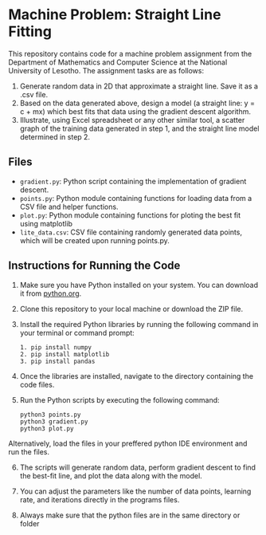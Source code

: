# Machine Problem: Straight Line Fitting

This repository contains code for a machine problem assignment from the Department of Mathematics and Computer Science at the National University of Lesotho. The assignment tasks are as follows:

1. Generate random data in 2D that approximate a straight line. Save it as a .csv file.
2. Based on the data generated above, design a model (a straight line: y = c + mx) which best fits that data using the gradient descent algorithm.
3. Illustrate, using Excel spreadsheet or any other similar tool, a scatter graph of the training data generated in step 1, and the straight line model determined in step 2.

## Files

- `gradient.py`: Python script containing the implementation of gradient descent.
- `points.py`: Python module containing functions for loading data from a CSV file and helper functions.
- `plot.py`: Python module containing functions for ploting the best fit using matplotlib
- `lite_data.csv`: CSV file containing randomly generated data points, which will be created upon running points.py.
  
## Instructions for Running the Code

1. Make sure you have Python installed on your system. You can download it from [python.org](https://www.python.org/).

2. Clone this repository to your local machine or download the ZIP file.

3. Install the required Python libraries by running the following command in your terminal or command prompt:

    ```
    1. pip install numpy
    2. pip install matplotlib
    3. pip install pandas
    ```

4. Once the libraries are installed, navigate to the directory containing the code files.

5. Run the Python scripts by executing the following command:

    ```
    python3 points.py
    python3 gradient.py
    python3 plot.py
    ```
  Alternatively, load the files in your preffered python IDE environment and run the files.

6. The scripts will generate random data, perform gradient descent to find the best-fit line, and plot the data along with the model.

7. You can adjust the parameters like the number of data points, learning rate, and iterations directly in the programs files.
8. Always make sure that the python files are in the same directory or folder



